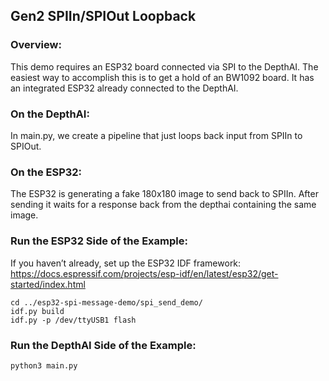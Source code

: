## Gen2 SPIIn/SPIOut Loopback

### Overview:
This demo requires an ESP32 board connected via SPI to the DepthAI. The easiest way to accomplish this is to get a hold of an BW1092 board. It has an integrated ESP32 already connected to the DepthAI.

### On the DepthAI:
In main.py, we create a pipeline that just loops back input from SPIIn to SPIOut.

### On the ESP32:
The ESP32 is generating a fake 180x180 image to send back to SPIIn. After sending it waits for a response back from the depthai containing the same image.

### Run the ESP32 Side of the Example:
If you haven’t already, set up the ESP32 IDF framework:
https://docs.espressif.com/projects/esp-idf/en/latest/esp32/get-started/index.html

```
cd ../esp32-spi-message-demo/spi_send_demo/
idf.py build
idf.py -p /dev/ttyUSB1 flash
```

### Run the DepthAI Side of the Example:
`python3 main.py`
